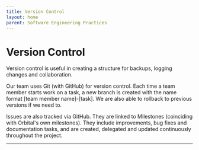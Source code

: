 ```yaml
---
title: Version Control
layout: home
parent: Software Engineering Practices
---
```

# Version Control

Version control is useful in creating a structure for backups, logging changes and collaboration.  
  
Our team uses Git (with GitHub) for version control. Each time a team member starts work on a task, a new branch is created with the name format [team member name]-[task]. We are also able to rollback to previous versions if we need to.  
  
Issues are also tracked via GitHub. They are linked to Milestones (coinciding with Orbital's own milestones). They include improvements, bug fixes and documentation tasks, and are created, delegated and updated continuously throughout the project.  
  


----

[Just the Docs]: https://just-the-docs.github.io/just-the-docs/
[GitHub Pages]: https://docs.github.com/en/pages
[README]: https://github.com/just-the-docs/just-the-docs-template/blob/main/README.md
[Jekyll]: https://jekyllrb.com
[GitHub Pages / Actions workflow]: https://github.blog/changelog/2022-07-27-github-pages-custom-github-actions-workflows-beta/
[use this template]: https://github.com/just-the-docs/just-the-docs-template/generate
